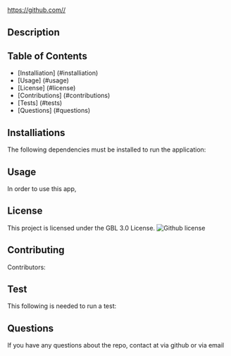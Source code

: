 
    
# 
https://github.com//
## Description

## Table of Contents
* [Installiation] (#installiation)
* [Usage] (#usage)
* [License] (#license)
* [Contributions] (#contributions)
* [Tests] (#tests)
* [Questions] (#questions)
## Installiations 
The following dependencies must be installed to run the application: 
## Usage
In order to use this app, 
## License
This project is licensed under the GBL 3.0 License.
![Github license](https://img.shields.io/badge/license-MIT-blue)
## Contributing
Contributors: 
## Test
This following is needed to run a test: 
## Questions
If you have any questions about the repo, contact  at  via github or  via email
    